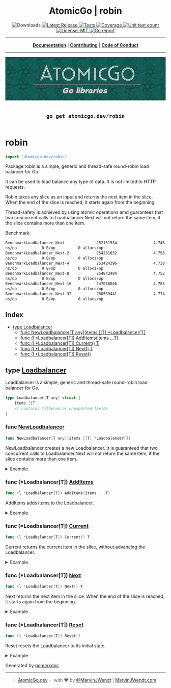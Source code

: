 <h1 align="center">AtomicGo | robin</h1>

<p align="center">
<img src="https://img.shields.io/endpoint?url=https%3A%2F%2Fatomicgo.dev%2Fapi%2Fshields%2Frobin&style=flat-square" alt="Downloads">

<a href="https://github.com/atomicgo/robin/releases">
<img src="https://img.shields.io/github/v/release/atomicgo/robin?style=flat-square" alt="Latest Release">
</a>

<a href="https://codecov.io/gh/atomicgo/robin" target="_blank">
<img src="https://img.shields.io/github/actions/workflow/status/atomicgo/robin/go.yml?style=flat-square" alt="Tests">
</a>

<a href="https://codecov.io/gh/atomicgo/robin" target="_blank">
<img src="https://img.shields.io/codecov/c/gh/atomicgo/robin?color=magenta&logo=codecov&style=flat-square" alt="Coverage">
</a>

<a href="https://codecov.io/gh/atomicgo/robin">
<!-- unittestcount:start --><img src="https://img.shields.io/badge/Unit_Tests-10-magenta?style=flat-square" alt="Unit test count"><!-- unittestcount:end -->
</a>

<a href="https://opensource.org/licenses/MIT" target="_blank">
<img src="https://img.shields.io/badge/License-MIT-yellow.svg?style=flat-square" alt="License: MIT">
</a>
  
<a href="https://goreportcard.com/report/github.com/atomicgo/robin" target="_blank">
<img src="https://goreportcard.com/badge/github.com/atomicgo/robin?style=flat-square" alt="Go report">
</a>   

</p>

---

<p align="center">
<strong><a href="https://pkg.go.dev/atomicgo.dev/robin#section-documentation" target="_blank">Documentation</a></strong>
|
<strong><a href="https://github.com/atomicgo/atomicgo/blob/main/CONTRIBUTING.md" target="_blank">Contributing</a></strong>
|
<strong><a href="https://github.com/atomicgo/atomicgo/blob/main/CODE_OF_CONDUCT.md" target="_blank">Code of Conduct</a></strong>
</p>

---

<p align="center">
  <img src="https://raw.githubusercontent.com/atomicgo/atomicgo/main/assets/header.png" alt="AtomicGo">
</p>

<p align="center">
<table>
<tbody>
</tbody>
</table>
</p>
<h3  align="center"><pre>go get atomicgo.dev/robin</pre></h3>
<p align="center">
<table>
<tbody>
</tbody>
</table>
</p>

<!-- gomarkdoc:embed:start -->

<!-- Code generated by gomarkdoc. DO NOT EDIT -->

# robin

```go
import "atomicgo.dev/robin"
```

Package robin is a simple, generic and thread\-safe round\-robin load balancer for Go.

It can be used to load balance any type of data. It is not limited to HTTP requests.

Robin takes any slice as an input and returns the next item in the slice. When the end of the slice is reached, it starts again from the beginning.

Thread\-safety is achieved by using atomic operations amd guarantees that two concurrent calls to Loadbalancer.Next will not return the same item, if the slice contains more than one item.

Benchmark:

```
BenchmarkLoadbalancer_Next              252151534                4.746 ns/op           0 B/op          0 allocs/op
BenchmarkLoadbalancer_Next-2            254281032                4.758 ns/op           0 B/op          0 allocs/op
BenchmarkLoadbalancer_Next-4            253424396                4.738 ns/op           0 B/op          0 allocs/op
BenchmarkLoadbalancer_Next-8            254842484                4.752 ns/op           0 B/op          0 allocs/op
BenchmarkLoadbalancer_Next-16           247016046                4.785 ns/op           0 B/op          0 allocs/op
BenchmarkLoadbalancer_Next-32           250539441                4.774 ns/op           0 B/op          0 allocs/op
```

## Index

- [type Loadbalancer](<#type-loadbalancer>)
  - [func NewLoadbalancer[T any](items []T) *Loadbalancer[T]](<#func-newloadbalancer>)
  - [func (l *Loadbalancer[T]) AddItems(items ...T)](<#func-loadbalancert-additems>)
  - [func (l *Loadbalancer[T]) Current() T](<#func-loadbalancert-current>)
  - [func (l *Loadbalancer[T]) Next() T](<#func-loadbalancert-next>)
  - [func (l *Loadbalancer[T]) Reset()](<#func-loadbalancert-reset>)


## type [Loadbalancer](<https://github.com/atomicgo/robin/blob/main/robin.go#L8-L12>)

Loadbalancer is a simple, generic and thread\-safe round\-robin load balancer for Go.

```go
type Loadbalancer[T any] struct {
    Items []T
    // contains filtered or unexported fields
}
```

### func [NewLoadbalancer](<https://github.com/atomicgo/robin/blob/main/robin.go#L16>)

```go
func NewLoadbalancer[T any](items []T) *Loadbalancer[T]
```

NewLoadbalancer creates a new Loadbalancer. It is guaranteed that two concurrent calls to Loadbalancer.Next will not return the same item, if the slice contains more than one item.

<details><summary>Example</summary>
<p>

```go
package main

import (
	"atomicgo.dev/robin"
	"fmt"
)

func main() {
	set := []string{"object1", "object2", "object3"}
	lb := robin.NewLoadbalancer(set)

	fmt.Println(lb.Current())

}
```

#### Output

```
object1
```

</p>
</details>

### func \(\*Loadbalancer\[T\]\) [AddItems](<https://github.com/atomicgo/robin/blob/main/robin.go#L40>)

```go
func (l *Loadbalancer[T]) AddItems(items ...T)
```

AddItems adds items to the Loadbalancer.

<details><summary>Example</summary>
<p>

```go
package main

import (
	"atomicgo.dev/robin"
	"fmt"
)

func main() {
	set := []int{1, 2, 3}
	lb := robin.NewLoadbalancer(set)

	lb.AddItems(4, 5, 6)

	fmt.Println(lb.Items)

}
```

#### Output

```
[1 2 3 4 5 6]
```

</p>
</details>

### func \(\*Loadbalancer\[T\]\) [Current](<https://github.com/atomicgo/robin/blob/main/robin.go#L23>)

```go
func (l *Loadbalancer[T]) Current() T
```

Current returns the current item in the slice, without advancing the Loadbalancer.

<details><summary>Example</summary>
<p>

```go
package main

import (
	"atomicgo.dev/robin"
	"fmt"
)

func main() {
	set := []int{1, 2, 3}
	lb := robin.NewLoadbalancer(set)

	fmt.Println(lb.Current())

}
```

#### Output

```
1
```

</p>
</details>

### func \(\*Loadbalancer\[T\]\) [Next](<https://github.com/atomicgo/robin/blob/main/robin.go#L29>)

```go
func (l *Loadbalancer[T]) Next() T
```

Next returns the next item in the slice. When the end of the slice is reached, it starts again from the beginning.

<details><summary>Example</summary>
<p>

```go
package main

import (
	"atomicgo.dev/robin"
	"fmt"
)

func main() {
	set := []int{1, 2, 3}
	lb := robin.NewLoadbalancer(set)

	for i := 0; i < 10; i++ {
		fmt.Println(lb.Next())
	}
}
```

#### Output

```
1
2
3
1
2
3
1
2
3
1
```

</p>
</details>

### func \(\*Loadbalancer\[T\]\) [Reset](<https://github.com/atomicgo/robin/blob/main/robin.go#L35>)

```go
func (l *Loadbalancer[T]) Reset()
```

Reset resets the Loadbalancer to its initial state.

<details><summary>Example</summary>
<p>

```go
package main

import (
	"atomicgo.dev/robin"
	"fmt"
)

func main() {
	set := []int{1, 2, 3, 4, 5, 6}
	lb := robin.NewLoadbalancer(set)

	lb.Next()
	lb.Next()
	lb.Next()

	lb.Reset()

	fmt.Println(lb.Current())

}
```

#### Output

```
1
```

</p>
</details>



Generated by [gomarkdoc](<https://github.com/princjef/gomarkdoc>)


<!-- gomarkdoc:embed:end -->

---

> [AtomicGo.dev](https://atomicgo.dev) &nbsp;&middot;&nbsp;
> with ❤️ by [@MarvinJWendt](https://github.com/MarvinJWendt) |
> [MarvinJWendt.com](https://marvinjwendt.com)

